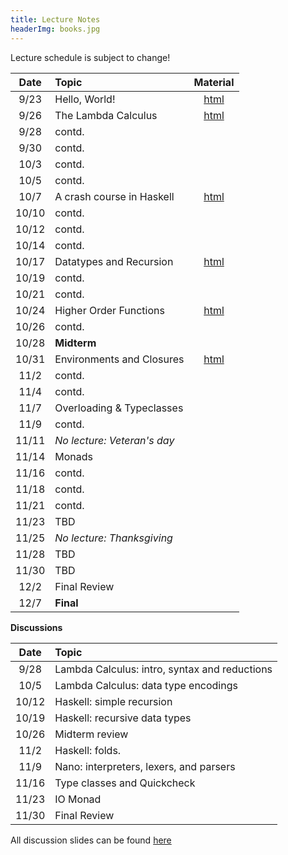 ```yaml
---
title: Lecture Notes
headerImg: books.jpg
---
```


Lecture schedule is subject to change!

| Date       | Topic                           | Material                  |
|:----------:|:--------------------------------|:-------------------------:|
| 9/23       | Hello, World!                   | [html][lec0]              |            
| 9/26       | The Lambda Calculus             | [html][lec1]              |
| 9/28       | contd.                          |                           |
| 9/30       | contd.                          |                           |
| 10/3       | contd.                          |                           |
| 10/5       | contd.                          |                           |
| 10/7       | A crash course in Haskell       | [html][lec2]              |
| 10/10      | contd.                          |                           |
| 10/12      | contd.                          |                           |
| 10/14      | contd.                          |                           |
| 10/17      | Datatypes and Recursion         | [html][lec3]              |
| 10/19      | contd.                          |                           |
| 10/21      | contd.                          |                           |
| 10/24      | Higher Order Functions          | [html][lec4]              |
| 10/26      | contd.                          |                           |
| 10/28      | **Midterm**                     |                           |
| 10/31      | Environments and Closures       | [html][lec5]              |
| 11/2       | contd.                          |                           |
| 11/4       | contd.                          |                           |
| 11/7       | Overloading & Typeclasses       |                           |
| 11/9       | contd.                          |                           |
| 11/11      | *No lecture: Veteran's day*     |                           |
| 11/14      | Monads                          |                           |
| 11/16      | contd.                          |                           |
| 11/18      | contd.                          |                           |
| 11/21      | contd.                          |                           |
| 11/23      | TBD                             |                           |
| 11/25      | *No lecture: Thanksgiving*      |                           |
| 11/28      | TBD                             |                           |
| 11/30      | TBD                             |                           |
| 12/2       | Final Review                    |                           |
| 12/7       | **Final**                       |                           |


**Discussions**

| Date       | Topic                                           |
|:----------:|:------------------------------------------------|
| 9/28       | Lambda Calculus: intro, syntax and reductions   | 
| 10/5       | Lambda Calculus: data type encodings            | 
| 10/12      | Haskell: simple recursion                       | 
| 10/19      | Haskell: recursive data types                   | 
| 10/26      | Midterm review                                  | 
| 11/2       | Haskell: folds.                                 | 
| 11/9       | Nano: interpreters, lexers, and parsers         | 
| 11/16      | Type classes and Quickcheck                     | 
| 11/23      | IO Monad                                        | 
| 11/30      | Final Review                                    | 

All discussion slides can be found
[here](https://drive.google.com/drive/u/1/folders/12Xx1IUShYQz1R89sBdU5GJXIw04YaAR7)

[lec0]: lectures/00-hello.html
[lec1]: lectures/01-lambda.html
[lec2]: lectures/02-haskell.html
[lec3]: lectures/03-datatypes.html
[lec4]: lectures/04-hof.html
[lec5]: lectures/05-closure.html
[lec6]: lectures/06-parsing.html
[lec7]: lectures/07-classes.html
[lec8]: lectures/08-monads.html

[parsing]: https://github.com/cse130-sp18/arith
